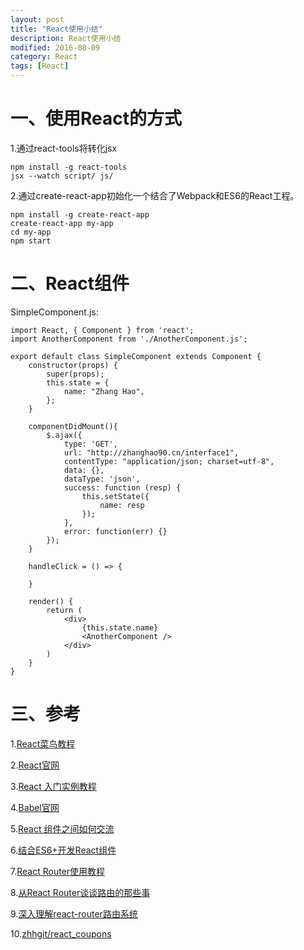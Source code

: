 ```yaml
---
layout: post
title: "React使用小结"
description: React使用小结
modified: 2016-08-09
category: React
tags: [React]
---
```


# 一、使用React的方式

1.通过react-tools将转化jsx

	npm install -g react-tools
	jsx --watch script/ js/
	
2.通过create-react-app初始化一个结合了Webpack和ES6的React工程。

    npm install -g create-react-app
    create-react-app my-app
    cd my-app
    npm start

# 二、React组件

SimpleComponent.js:

    import React, { Component } from 'react';
    import AnotherComponent from './AnotherComponent.js';

    export default class SimpleComponent extends Component {
        constructor(props) {
            super(props);
            this.state = {
                name: "Zhang Hao",
            };
        }
        
        componentDidMount(){
            $.ajax({
                type: 'GET',
                url: "http://zhanghao90.cn/interface1",
                contentType: "application/json; charset=utf-8",
                data: {},
                dataType: 'json',
                success: function (resp) {
                    this.setState({
                        name: resp
                    });
                },
                error: function(err) {}
            });
        }
        
        handleClick = () => {
        
        }

        render() {
            return (
                <div>
                    {this.state.name}
                    <AnotherComponent />
                </div>
            )
        }
    }

# 三、参考

1.[React菜鸟教程](http://www.runoob.com/react/react-tutorial.html)

2.[React官网](https://reactjs.org/)

3.[React 入门实例教程](http://www.ruanyifeng.com/blog/2015/03/react.html)

4.[Babel官网](http://babeljs.io/)

5.[React 组件之间如何交流](http://www.tuicool.com/articles/AzQzEbq)

6.[结合ES6+开发React组件](http://www.oschina.net/question/2012764_242688?fromerr=FNP2HGiK)

7.[React Router使用教程](http://www.ruanyifeng.com/blog/2016/05/react_router.html)

8.[从React Router谈谈路由的那些事](http://stylechen.com/react-router.html)

9.[深入理解react-router路由系统](https://segmentfault.com/a/1190000004075348?utm_source=tuicool&utm_medium=referral)

10.[zhhgit/react_coupons](https://github.com/zhhgit/react_coupons)